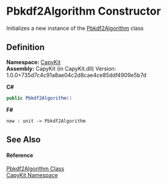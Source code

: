 # Pbkdf2Algorithm Constructor


Initializes a new instance of the <a href="T_CapyKit_Pbkdf2Algorithm">Pbkdf2Algorithm</a> class



## Definition
**Namespace:** <a href="N_CapyKit">CapyKit</a>  
**Assembly:** CapyKit (in CapyKit.dll) Version: 1.0.0+735d7c4c91a8ae04c2d8cae4ce85ddf4909e5b7d

**C#**
``` C#
public Pbkdf2Algorithm()
```
**F#**
``` F#
new : unit -> Pbkdf2Algorithm
```



## See Also


#### Reference
<a href="T_CapyKit_Pbkdf2Algorithm">Pbkdf2Algorithm Class</a>  
<a href="N_CapyKit">CapyKit Namespace</a>  
